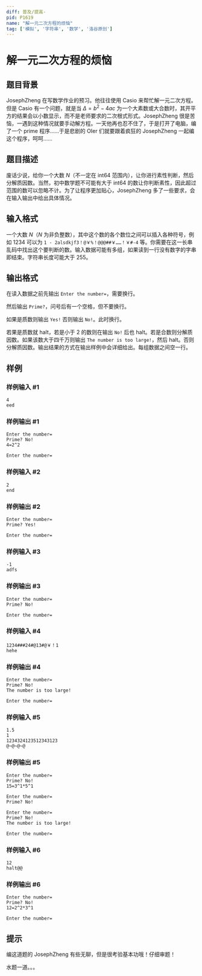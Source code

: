 ```yaml
---
diff: 普及/提高-
pid: P1619
name: "解一元二次方程的烦恼"
tag: ['模拟', '字符串', '数学', '洛谷原创']
---
```

# 解一元二次方程的烦恼
## 题目背景

JosephZheng 在写数学作业的预习。他往往使用 Casio 来帮忙解一元二次方程。但是 Casio 有一个问题，就是当 $\Delta=b^2-4ac$ 为一个大素数或大合数时，其开平方的结果会以小数显示，而不是老师要求的二次根式形式。JosephZheng 很是苦恼，一遇到这种情况就要手动解方程。一天他再也忍不住了，于是打开了电脑，编了一个 prime 程序……于是悲剧的 OIer 们就要跟着疯狂的 JosephZheng 一起编这个程序，呵呵……

## 题目描述

废话少说，给你一个大数 $N$（不一定在 int64 范围内），让你进行素性判断，然后分解质因数。当然，初中数学题不可能有大于 int64 的数让你判断素性，因此超过范围的数可以忽略不计。为了让程序更加贴心，JosephZheng 多了一些要求，会在输入输出中给出具体情况。

## 输入格式

一个大数 $N$（$N$ 为非负整数），其中这个数的各个数位之间可以插入各种符号，例如 $1234$ 可以为 `1 - 2alsdkjf3！@￥%！@@@##￥……！￥#-4` 等。你需要在这一长串乱码中找出这个要判断的数。输入数据可能有多组，如果读到一行没有数字的字串即结束。字符串长度可能大于 $255$。

## 输出格式

在读入数据之前先输出 `Enter the number=`，需要换行。

然后输出 `Prime?`，问号后有一个空格，但不要换行。

如果是质数则输出 `Yes!` 否则输出 `No!`。此时换行。

若果是质数就 halt，若是小于 $2$ 的数则在输出 `No!` 后也 halt。若是合数则分解质因数。如果该数大于四千万则输出 `The number is too large!`，然后 halt。否则分解质因数。输出结果的方式在输出样例中会详细给出。每组数据之间空一行。

## 样例

### 样例输入 #1
```
4
eed

```
### 样例输出 #1
```
Enter the number=
Prime? No!
4=2^2

Enter the number=

```
### 样例输入 #2
```
2
end

```
### 样例输出 #2
```
Enter the number=
Prime? Yes!

Enter the number=

```
### 样例输入 #3
```
-1
adfs

```
### 样例输出 #3
```
Enter the number=
Prime? No!

Enter the number=

```
### 样例输入 #4
```
1234###24#@13#@￥！1
hehe

```
### 样例输出 #4
```
Enter the number=
Prime? No!
The number is too large!

Enter the number=

```
### 样例输入 #5
```
1.5
1
1234324123512343123
@~@~@~@

```
### 样例输出 #5
```
Enter the number=
Prime? No!
15=3^1*5^1

Enter the number=
Prime? No!

Enter the number=
Prime? No!
The number is too large!

Enter the number=

```
### 样例输入 #6
```
12
halt@@

```
### 样例输出 #6
```
Enter the number=
Prime? No!
12=2^2*3^1

Enter the number=

```
## 提示

编这道题的 JosephZheng 有些无聊，但是很考验基本功哦！仔细审题！

水题一道。。。

